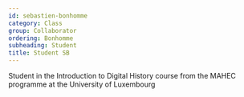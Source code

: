 ```yaml
---
id: sebastien-bonhomme
category: Class
group: Collaborator
ordering: Bonhomme
subheading: Student
title: Student SB
---
```


Student in the Introduction to Digital History course from the MAHEC programme at the University of Luxembourg
